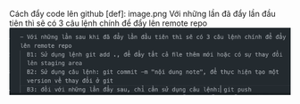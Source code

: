 Cách đẩy code lên github
[def]: image.png
Với những lần đã đẩy lần đầu tiên thì sẽ có 3 câu lệnh chính để đẩy lên remote repo
![alt text](image-1.png)
